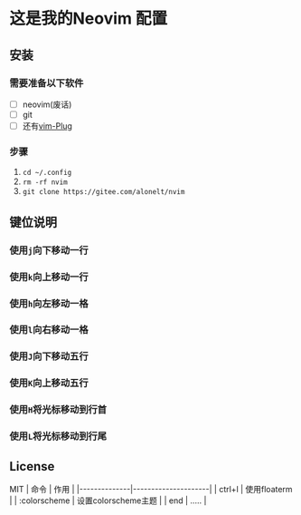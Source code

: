 # 这是我的**Neovim** 配置
## 安装
### 需要准备以下软件
- [ ] neovim(废话)
- [ ] git
- [ ] 还有[vim-Plug](https://github.com/junegunn/vim-plug) 
### 步骤
1. `cd ~/.config` 
2. `rm -rf nvim` 
3. `git clone https://gitee.com/alonelt/nvim` 
## 键位说明
### 使用`j`向下移动一行
### 使用`k`向上移动一行
### 使用`h`向左移动一格
### 使用`l`向右移动一格
### 使用`J`向下移动五行
### 使用`K`向上移动五行
### 使用`H`将光标移动到行首
### 使用`L`将光标移动到行尾
## License
MIT
| 命令         | 作用                |
|--------------|---------------------|
| ctrl+l       | 使用floaterm        |
| :colorscheme | 设置colorscheme主题 |
| end          | .....               |

